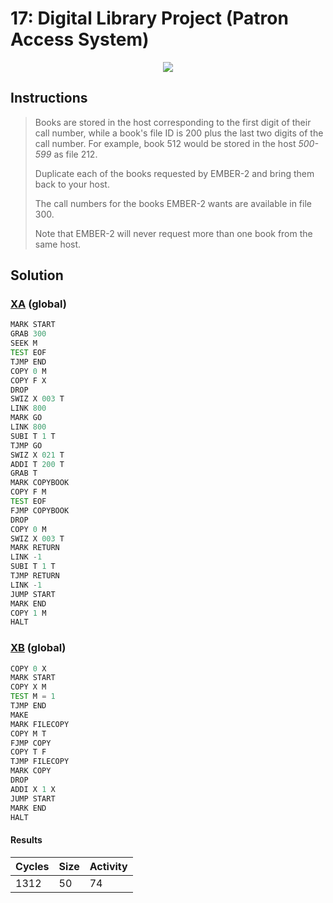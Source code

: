 # 17: Digital Library Project (Patron Access System)

<div align="center"><img src="EXAPUNKS - Digital Library Project (1312, 50, 74, 2023-07-31-12-19-30).gif" /></div>

## Instructions
> Books are stored in the host corresponding to the first digit of their call number, while a book's file ID is 200 plus the last two digits of the call number. For example, book 512 would be stored in the host *500-599* as file 212.
> 
> Duplicate each of the books requested by EMBER-2 and bring them back to your host.
> 
> The call numbers for the books EMBER-2 wants are available in file 300.
> 
> Note that EMBER-2 will never request more than one book from the same host.

## Solution

### [XA](XA.exa) (global)
```asm
MARK START
GRAB 300
SEEK M
TEST EOF
TJMP END
COPY 0 M
COPY F X
DROP
SWIZ X 003 T
LINK 800
MARK GO
LINK 800
SUBI T 1 T
TJMP GO
SWIZ X 021 T
ADDI T 200 T
GRAB T
MARK COPYBOOK
COPY F M
TEST EOF
FJMP COPYBOOK
DROP
COPY 0 M
SWIZ X 003 T
MARK RETURN
LINK -1
SUBI T 1 T
TJMP RETURN
LINK -1
JUMP START
MARK END
COPY 1 M
HALT
```

### [XB](XB.exa) (global)
```asm
COPY 0 X
MARK START
COPY X M
TEST M = 1
TJMP END
MAKE
MARK FILECOPY
COPY M T
FJMP COPY
COPY T F
TJMP FILECOPY
MARK COPY
DROP
ADDI X 1 X
JUMP START
MARK END
HALT
```

#### Results
| Cycles | Size | Activity |
|--------|------|----------|
| 1312   | 50   | 74       |
